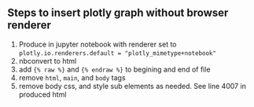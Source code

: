 ## Steps to insert plotly graph without browser renderer
1. Produce in jupyter notebook with renderer set to `plotly.io.renderers.default = "plotly_mimetype+notebook"`
2. nbconvert to html
3. add `{% raw %}` and `{% endraw %}` to begining and end of file
4. remove `html`, `main`, and `body` tags
5. remove body css, and style sub elements as needed. See line 4007 in produced html